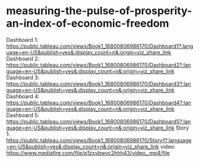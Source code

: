 # measuring-the-pulse-of-prosperity-an-index-of-economic-freedom
Dashboard 1: https://public.tableau.com/views/Book1_16800806986170/Dashboard1?:language=en-US&publish=yes&:display_count=n&:origin=viz_share_link Dashboard 2: https://public.tableau.com/views/Book1_16800806986170/Dashboard2?:language=en-US&publish=yes&:display_count=n&:origin=viz_share_link Dashboard 3: https://public.tableau.com/views/Book1_16800806986170/Dashboard3?:language=en-US&publish=yes&:display_count=n&:origin=viz_share_link Dashboard 4: https://public.tableau.com/views/Book1_16800806986170/Dashboard4?:language=en-US&publish=yes&:display_count=n&:origin=viz_share_link Dashboard 5: https://public.tableau.com/views/Book1_16800806986170/Dashboard5?:language=en-US&publish=yes&:display_count=n&:origin=viz_share_link Story 1: https://public.tableau.com/views/Book1_16800806986170/Story1?:language=en-US&publish=yes&:display_count=n&:origin=viz_share_link video: https://www.mediafire.com/file/p1zxvbwvc2hhh43/video_.mp4/file
